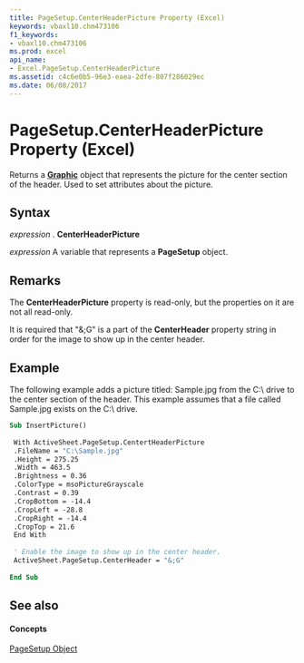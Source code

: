 ```yaml
---
title: PageSetup.CenterHeaderPicture Property (Excel)
keywords: vbaxl10.chm473106
f1_keywords:
- vbaxl10.chm473106
ms.prod: excel
api_name:
- Excel.PageSetup.CenterHeaderPicture
ms.assetid: c4c6e0b5-96e3-eaea-2dfe-807f286029ec
ms.date: 06/08/2017
---
```



# PageSetup.CenterHeaderPicture Property (Excel)

Returns a  **[Graphic](Excel.Graphic.md)** object that represents the picture for the center section of the header. Used to set attributes about the picture.


## Syntax

 _expression_ . **CenterHeaderPicture**

 _expression_ A variable that represents a **PageSetup** object.


## Remarks

The  **CenterHeaderPicture** property is read-only, but the properties on it are not all read-only.

It is required that "&;G" is a part of the  **CenterHeader** property string in order for the image to show up in the center header.


## Example

The following example adds a picture titled: Sample.jpg from the C:\ drive to the center section of the header. This example assumes that a file called Sample.jpg exists on the C:\ drive.


```vb
Sub InsertPicture() 
 
 With ActiveSheet.PageSetup.CentertHeaderPicture 
 .FileName = "C:\Sample.jpg" 
 .Height = 275.25 
 .Width = 463.5 
 .Brightness = 0.36 
 .ColorType = msoPictureGrayscale 
 .Contrast = 0.39 
 .CropBottom = -14.4 
 .CropLeft = -28.8 
 .CropRight = -14.4 
 .CropTop = 21.6 
 End With 
 
 ' Enable the image to show up in the center header. 
 ActiveSheet.PageSetup.CenterHeader = "&;G" 
 
End Sub
```


## See also


#### Concepts


[PageSetup Object](Excel.PageSetup.md)

